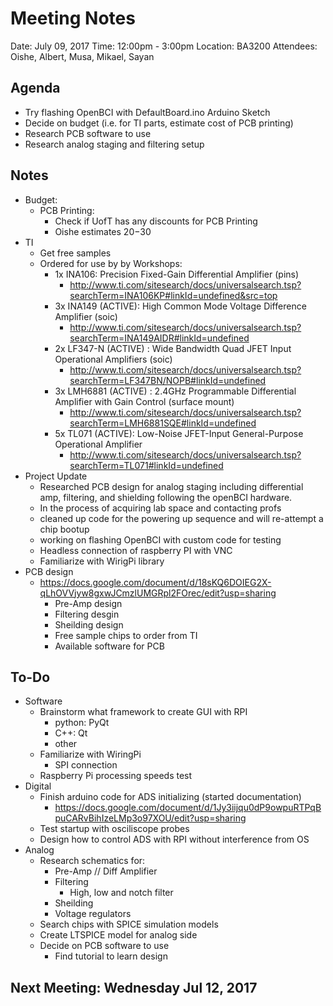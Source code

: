 # Meeting Notes

Date:  July 09, 2017
Time:  12:00pm - 3:00pm
Location:  BA3200
Attendees: Oishe, Albert, Musa, Mikael, Sayan

## Agenda
  - Try flashing OpenBCI with DefaultBoard.ino Arduino Sketch
  - Decide on budget (i.e. for TI parts, estimate cost of PCB printing)
  - Research PCB software to use
  - Research analog staging and filtering setup

## Notes
  - Budget:
    - PCB Printing:
  	  - Check if UofT has any discounts for PCB Printing
  	  - Oishe estimates $20-$30
  - TI
    - Get free samples
    - Ordered for use by by Workshops:
    	- 1x INA106: Precision Fixed-Gain Differential Amplifier (pins)
    	  - http://www.ti.com/sitesearch/docs/universalsearch.tsp?searchTerm=INA106KP#linkId=undefined&src=top
    	- 3x INA149 (ACTIVE): High Common Mode Voltage Difference Amplifier (soic)
    	  - http://www.ti.com/sitesearch/docs/universalsearch.tsp?searchTerm=INA149AIDR#linkId=undefined
    	- 2x LF347-N (ACTIVE) : Wide Bandwidth Quad JFET Input Operational Amplifiers (soic)
    	  - http://www.ti.com/sitesearch/docs/universalsearch.tsp?searchTerm=LF347BN/NOPB#linkId=undefined
    	- 3x LMH6881 (ACTIVE) : 2.4GHz Programmable Differential Amplifier with Gain Control (surface mount)
    	  - http://www.ti.com/sitesearch/docs/universalsearch.tsp?searchTerm=LMH6881SQE#linkId=undefined
      - 5x TL071 (ACTIVE): Low-Noise JFET-Input General-Purpose Operational Amplifier
        - http://www.ti.com/sitesearch/docs/universalsearch.tsp?searchTerm=TL071#linkId=undefined
  - Project Update
    - Researched PCB design for analog staging  including differential amp, filtering, and shielding following the openBCI hardware.
    - In the process of acquiring lab space and contacting profs
    - cleaned up code for the powering up sequence and will re-attempt a chip bootup
    - working on flashing OpenBCI with custom code for testing
    - Headless connection of raspberry PI with VNC
    - Familiarize with WirigPi library
  - PCB design
    - https://docs.google.com/document/d/18sKQ6DOIEG2X-qLhOVVjyw8gxwJCmzlUMGRpl2FOrec/edit?usp=sharing
      - Pre-Amp design
      - Filtering desgin
      - Sheilding design
      - Free sample chips to order from TI
      - Available software for PCB

## To-Do
  - Software
    - Brainstorm what framework to create GUI with RPI
      - python: PyQt
      - C++: Qt
      - other
    - Familiarize with WiringPi
      - SPI connection
    - Raspberry Pi processing speeds test
  - Digital
    - Finish arduino code for ADS initializing (started documentation)
    	- https://docs.google.com/document/d/1Jy3iijqu0dP9owpuRTPqBpuCARvBihIzeLMp3o97XOU/edit?usp=sharing
    - Test startup with osciliscope probes
    - Design how to control ADS with RPI without interference from OS
  - Analog
    - Research schematics for:
      - Pre-Amp // Diff Amplifier
      - Filtering
        - High, low and notch filter
      - Sheilding
      - Voltage regulators
    - Search chips with SPICE simulation models
    - Create LTSPICE model for analog side
    - Decide on PCB software to use
      - Find tutorial to learn design

## Next Meeting: Wednesday Jul 12, 2017
